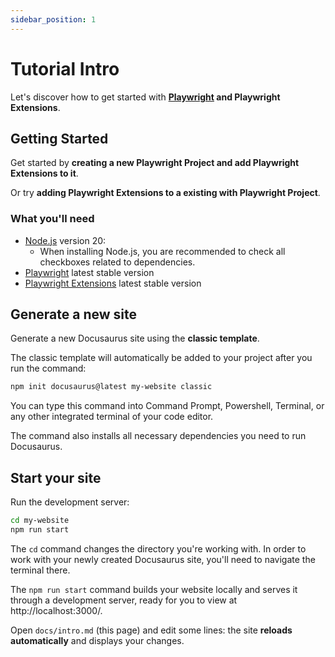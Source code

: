 ```yaml
---
sidebar_position: 1
---
```


# Tutorial Intro

Let's discover how to get started with **[Playwright](https://playwright.dev/) and Playwright Extensions**.

## Getting Started

Get started by **creating a new Playwright Project and add Playwright Extensions to it**.

Or try **adding Playwright Extensions to a existing with Playwright Project**.

### What you'll need

- [Node.js](https://nodejs.org/en/download/) version 20:
  - When installing Node.js, you are recommended to check all checkboxes related to dependencies.
- [Playwright](https://playwright.dev/) latest stable version
- [Playwright Extensions](https://www.npmjs.com/package/playwright-extensions) latest stable version

## Generate a new site

Generate a new Docusaurus site using the **classic template**.

The classic template will automatically be added to your project after you run the command:

```bash
npm init docusaurus@latest my-website classic
```

You can type this command into Command Prompt, Powershell, Terminal, or any other integrated terminal of your code editor.

The command also installs all necessary dependencies you need to run Docusaurus.

## Start your site

Run the development server:

```bash
cd my-website
npm run start
```

The `cd` command changes the directory you're working with. In order to work with your newly created Docusaurus site, you'll need to navigate the terminal there.

The `npm run start` command builds your website locally and serves it through a development server, ready for you to view at http://localhost:3000/.

Open `docs/intro.md` (this page) and edit some lines: the site **reloads automatically** and displays your changes.
